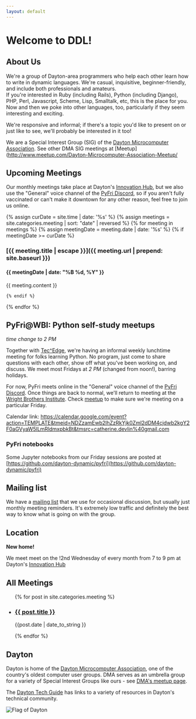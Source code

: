 ```yaml
---
layout: default
---
```


# Welcome to DDL!

## About Us

We're a group of Dayton-area programmers who help each other learn how to 
write in dynamic languages.  We're casual, inquisitive, 
beginner-friendly, and include both professionals and amateurs.  
If you're interested in Ruby (including Rails), Python (including Django), 
PHP, Perl, Javascript, Scheme, Lisp, Smalltalk, etc, this is the place
for you.  Now and then we poke into other languages, too, particularly 
if they seem interesting and exciting. 

We're responsive and informal; if there's a topic you'd like to present 
on or just like to see, we'll probably be interested in it too!

We are a Special Interest Group (SIG) of the [Dayton Microcomputer 
Association](http://dma1.org/).  See other DMA SIG meetings
at [Meetup](http://www.meetup.com/Dayton-Microcomputer-Association-Meetup/
<a name="#next-meeting-topic"></a>

## Upcoming Meetings

Our monthly meetings take place at Dayton's [Innovation Hub](https://www.thehubdayton.com/),
but we also use the "General" voice channel 
of the [PyFri Discord](https://discord.gg/9SgTh3T), so if you aren't 
fully vaccinated or can't make it downtown for any other reason, feel 
free to join us online.

{% assign curDate = site.time | date: '%s' %}
{% assign meetings = site.categories.meeting | sort: "date" | reversed %}
{% for meeting in meetings %}
    {% assign meetingDate = meeting.date | date: '%s' %}
    {% if meetingDate >= curDate %}

### [{{ meeting.title | escape }}]({{ meeting.url | prepend: site.baseurl }})

#### {{ meetingDate | date: "%B %d, %Y" }}

{{ meeting.content }}

    {% endif %}
{% endfor %}

<a name="ml"></a>

## PyFri@WBI: Python self-study meetups

*time change to 2 PM*

Together with [Tec^Edge](http://wbi-icc.com/centers-services/tecedge-icc), 
we're having an informal weekly lunchtime meeting
for folks learning Python.  No program, just come to share questions with each 
other, show off what you've been working on, and discuss.  We meet most 
Fridays at *2 PM* (changed from noon!), barring holidays.

For now, PyFri meets online in the "General" voice channel 
of the [PyFri Discord](https://discord.gg/9SgTh3T).  Once things are 
back to normal, we'll return to meeting at the 
[Wright Brothers Institute](https://www.wbi-innovates.com/).  Check 
[meetup](https://www.meetup.com/Dayton-Microcomputer-Association-Meetup)
to make sure we're meeting on a particular Friday.

Calendar link:
https://calendar.google.com/event?action=TEMPLATE&tmeid=NDZzamEwb2lhZzRkYjk0Zml2dDM4cjdwb2kgY2F0aGVyaW5lLmRldmxpbkBt&tmsrc=catherine.devlin%40gmail.com

### PyFri notebooks 

Some Jupyter notebooks from our Friday sessions are posted at [https://github.com/dayton-dynamic/pyfri](https://github.com/dayton-dynamic/pyfri)

## Mailing list

We have a [mailing list](http://lists.dma1.org/listinfo.cgi/dynamic-lang-sig-dma1.org) that we use for occasional discussion, but usually just monthly meeting reminders. It's extremely low traffic and definitely the best way to know what is going on with the group.

<a name="location"></a>

## Location

**New home!** 

We meet meet on the !2nd Wednesday of every month from
7 to 9 pm at Dayton's [Innovation Hub](https://www.thehubdayton.com/)

<a name="past-meetings"></a>

## All Meetings

<ul>

{% for post in site.categories.meeting %}

  <li>
    <a href="{{ post.url }}">
      <h3> {{ post.title }}</h3>
    </a>
    {{post.date | date_to_string }}
  </li>

{% endfor %}

</ul>

<a name="dayton"></a>

## Dayton

Dayton is home of the [Dayton Microcomputer Association](http://dma1.org/), one of the 
country's oldest computer user groups.  DMA serves as an umbrella group for a variety of 
Special Interest Groups like ours - see 
[DMA's meetup page](http://www.meetup.com/Dayton-Microcomputer-Association-Meetup/).

The [Dayton Tech Guide](http://www.daytontechguide.com/) has links to a variety 
of resources in Dayton's technical community.
 
![Flag of Dayton](http://i0.wp.com/www.gemcityhilltop.org/wp-content/uploads/2012/12/Dayton-Flag.jpg?fit=300%2C225)
